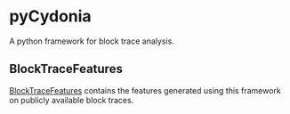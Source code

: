 # pyCydonia

A python framework for block trace analysis. 

## BlockTraceFeatures
[BlockTraceFeatures](https://github.com/pbhandar2/BlockTraceFeatures) contains the features generated using this framework on publicly available block traces. 
